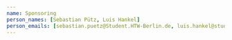 ```yaml
---
name: Sponsoring
person_names: [Sebastian Pütz, Luis Hankel]
person_emails: [sebastian.puetz@Student.HTW-Berlin.de, luis.hankel@student.htw-berlin.de]
---
```

